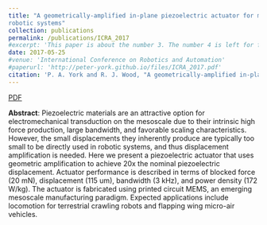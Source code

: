 ```yaml
---
title: "A geometrically-amplified in-plane piezoelectric actuator for mesoscale
robotic systems"
collection: publications
permalink: /publications/ICRA_2017
#excerpt: 'This paper is about the number 3. The number 4 is left for future work.'
date: 2017-05-25
#venue: 'International Conference on Robotics and Automation'
#paperurl: 'http://peter-york.github.io/files/ICRA_2017.pdf'
citation: 'P. A. York and R. J. Wood, "A geometrically-amplified in-plane piezoelectric actuator for mesoscale robotic systems," in IEEE International Conference on Robotics and Automation, 2017, pp. 1263-1268'
---
```


[PDF](http://peter-york.github.io/files/ICRA_2017.pdf)

**Abstract**: Piezoelectric materials are an attractive option for
electromechanical transduction on the mesoscale due to their
intrinsic high force production, large bandwidth, and favorable
scaling characteristics. However, the small displacements they
inherently produce are typically too small to be directly used in
robotic systems, and thus displacement amplification is needed.
Here we present a piezoelectric actuator that uses geometric
amplification to achieve 20x the nominal piezoelectric displacement.
Actuator performance is described in terms of blocked
force (20 mN), displacement (115 um), bandwidth (3 kHz), and
power density (172 W/kg). The actuator is fabricated using
printed circuit MEMS, an emerging mesoscale manufacturing
paradigm. Expected applications include locomotion for terrestrial
crawling robots and flapping wing micro-air vehicles.

